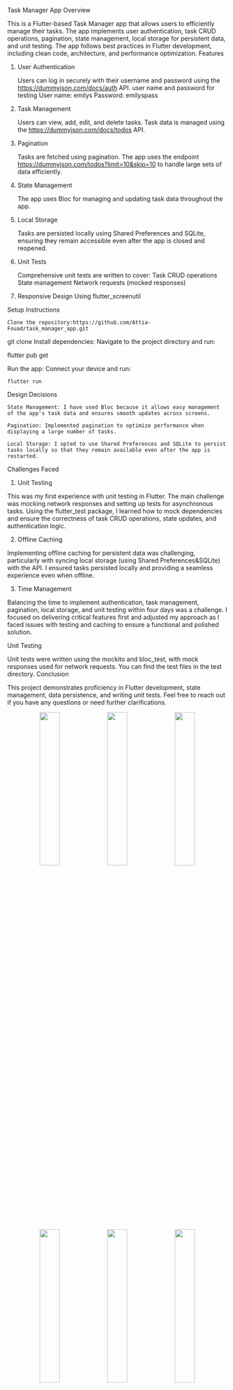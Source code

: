 Task Manager App
Overview

This is a Flutter-based Task Manager app that allows users to efficiently manage their tasks. The app implements user authentication, task CRUD operations, pagination, state management, local storage for persistent data, and unit testing. The app follows best practices in Flutter development, including clean code, architecture, and performance optimization.
Features
1. User Authentication

    Users can log in securely with their username and password using the https://dummyjson.com/docs/auth API.
    user name and password for testing
    User name: emilys
    Password: emilyspass

3. Task Management

    Users can view, add, edit, and delete tasks. Task data is managed using the https://dummyjson.com/docs/todos API.

4. Pagination

    Tasks are fetched using pagination. The app uses the endpoint https://dummyjson.com/todos?limit=10&skip=10 to handle large sets of data efficiently.

5. State Management

    The app uses Bloc for managing and updating task data throughout the app.

6. Local Storage

    Tasks are persisted locally using Shared Preferences and SQLite, ensuring they remain accessible even after the app is closed and reopened.

7. Unit Tests

    Comprehensive unit tests are written to cover:
        Task CRUD operations
        State management
        Network requests (mocked responses)

8. Responsive Design
    Using flutter_screenutil 

Setup Instructions

    Clone the repository:https://github.com/Attia-Fouad/task_manager_app.git

git clone 
Install dependencies: Navigate to the project directory and run:

flutter pub get

Run the app: Connect your device and run:

    flutter run

Design Decisions

    State Management: I have used Bloc because it allows easy management of the app's task data and ensures smooth updates across screens.

    Pagination: Implemented pagination to optimize performance when displaying a large number of tasks.

    Local Storage: I opted to use Shared Preferences and SQLite to persist tasks locally so that they remain available even after the app is restarted.

Challenges Faced

1. Unit Testing

This was my first experience with unit testing in Flutter. The main challenge was mocking network responses and setting up tests for asynchronous tasks. Using the flutter_test package, I learned how to mock dependencies and ensure the correctness of task CRUD operations, state updates, and authentication logic.

2. Offline Caching

Implementing offline caching for persistent data was challenging, particularly with syncing local storage (using Shared Preferences&SQLite) with the API. I ensured tasks persisted locally and providing a seamless experience even when offline.

3. Time Management

Balancing the time to implement authentication, task management, pagination, local storage, and unit testing within four days was a challenge. I focused on delivering critical features first and adjusted my approach as I faced issues with testing and caching to ensure a functional and polished solution.


Unit Testing

Unit tests were written using the mockito and bloc_test, with mock responses used for network requests. You can find the test files in the test directory.
Conclusion

This project demonstrates proficiency in Flutter development, state management, data persistence, and writing unit tests. Feel free to reach out if you have any questions or need further clarifications.

<p align="center">
      <img src="https://github.com/user-attachments/assets/12e7b51b-898d-4f5d-9461-3bf84cdee729" width="30%" />
  <img src="https://github.com/user-attachments/assets/25a3395a-943e-40e6-8024-793e1a5ed231" width="30%" />

  <img src="https://github.com/user-attachments/assets/659d5d9f-a613-4ccd-b8ce-2f4030b50285" width="30%" />
</p>

<p align="center">
      <img src="https://github.com/user-attachments/assets/c3a11e8b-a8c3-44b5-8b51-54991be76657" width="30%" />
  <img src="https://github.com/user-attachments/assets/8135cd6b-e417-43ed-9f70-e45548ac54a6" width="30%" />

  <img src="https://github.com/user-attachments/assets/25081dcd-50aa-470d-8761-7206a5d70de6" width="30%" />
</p>




